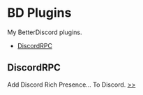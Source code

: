 # BD Plugins
My BetterDiscord plugins.
- <a href="#DiscordRPC">DiscordRPC</a>

## DiscordRPC
Add Discord Rich Presence... To Discord. [>>](https://raw.githubusercontent.com/MininMobile/bd-plugins/master/discordrpc.plugin.js)
